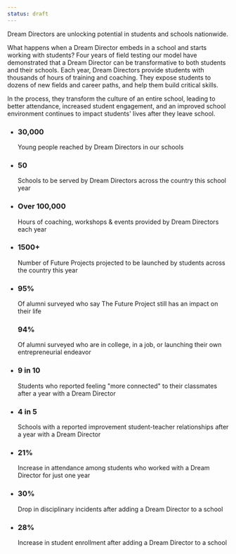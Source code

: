 ```yaml
---
status: draft
---
```


Dream Directors are unlocking potential in students and schools nationwide.

What happens when a Dream Director embeds in a school and starts working with students? Four years of field testing our model have demonstrated that a Dream Director can be transformative to both students and their schools. Each year, Dream Directors provide students with thousands of hours of training and coaching. They expose students to dozens of new fields and career paths, and help them build critical skills. 

In the process, they transform the culture of an entire school, leading to better attendance, increased student engagement, and an improved school environment continues to impact students' lives after they leave school. 

- ### 30,000
  Young people reached by Dream Directors in our schools

- ### 50
  Schools to be served by Dream Directors across the country this school year

- ### Over 100,000
  Hours of coaching, workshops & events provided by Dream Directors each year

- ### 1500+
  Number of Future Projects projected to be launched by students across the country this year

- ### 95%
  Of alumni surveyed who say The Future Project still has an impact on their life

  ### 94%
  Of alumni surveyed who are in college, in a job, or launching their own entrepreneurial endeavor

- ### 9 in 10
  Students who reported feeling "more connected" to their classmates after a year with a Dream Director

- ### 4 in 5
  Schools with a reported improvement student-teacher relationships after a year with a Dream Director

- ### 21%
  Increase in attendance among students who worked with a Dream Director for just one year

- ### 30%
  Drop in disciplinary incidents after adding a Dream Director to a school

- ### 28%
  Increase in student enrollment after adding a Dream Director to a school

